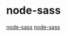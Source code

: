 # node-sass

[node-sass](https://github.com/webpack-contrib/sass-loader)
[node-sass](https://github.com/paulmg/ThreeJS-Webpack-ES6-Boilerplate)
